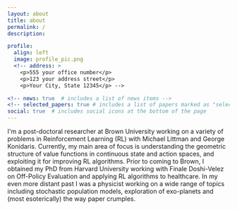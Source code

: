 ```yaml
---
layout: about
title: about
permalink: /
description: 

profile:
  align: left
  image: profile_pic.png
  <!-- address: >
    <p>555 your office number</p>
    <p>123 your address street</p>
    <p>Your City, State 12345</p> -->

<!-- news: true  # includes a list of news items -->
<!-- selected_papers: true # includes a list of papers marked as "selected={true}"  -->
social: true  # includes social icons at the bottom of the page 
---
```


I'm a post-doctoral researcher at Brown University working on a variety of problems in Reinforcement Learning (RL) with Michael Littman and George Konidaris. Currently, my main area of focus is understanding the geometric structure of value functions in continuous state and action spaces, and exploiting it for improving RL algorithms. Prior to coming to Brown, I obtained my PhD from Harvard University working with Finale Doshi-Velez on Off-Policy Evaluation and applying RL algorithms to healthcare. In my even more distant past I was a physicist working on a wide range of topics including stochastic population models, exploration of exo-planets and (most esoterically) the way paper crumples.
